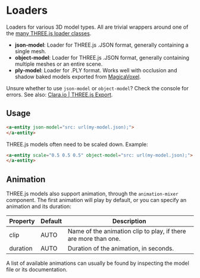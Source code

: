 # Loaders

Loaders for various 3D model types. All are trivial wrappers around one of the [many THREE.js loader classes](https://github.com/mrdoob/three.js/tree/master/examples/js/loaders).

- **json-model**: Loader for THREE.js .JSON format, generally containing a single mesh.
- **object-model**: Loader for THREE.js .JSON format, generally containing multiple meshes or an entire scene.
- **ply-model**: Loader for .PLY format. Works well with occlusion and shadow baked models exported from [MagicaVoxel](https://ephtracy.github.io/).

Unsure whether to use `json-model` or `object-model`? Check the console for errors. See also: [Clara.io | THREE.js Export](https://clara.io/learn/user-guide/data_exchange/threejs_export).

## Usage

```html
<a-entity json-model="src: url(my-model.json);">
</a-entity>
```

THREE.js models often need to be scaled down. Example:

```html
<a-entity scale="0.5 0.5 0.5" object-model="src: url(my-model.json);">
</a-entity>
```

## Animation

THREE.js models also support animation, through the `animation-mixer` component. The first animation will play by default, or you can specify
an animation and its duration:

| Property          | Default | Description                                         |
|-------------------|---------|-----------------------------------------------------|
| clip     | AUTO | Name of the animation clip to play, if there are more than one. |
| duration | AUTO | Duration of the animation, in seconds.                          |

A list of available animations can usually be found by inspecting the model file or its documentation.
